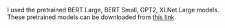 I used the pretrained BERT Large, BERT Small, GPT2, XLNet Large models. These pretrained models can be downloaded from [this link](https://www.kaggle.com/haqishen/jigsawmodels). 
